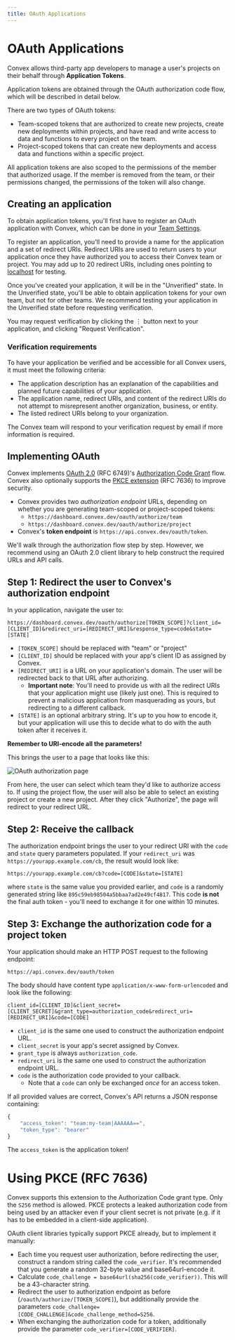 ```yaml
---
title: OAuth Applications
---
```


# OAuth Applications

Convex allows third-party app developers to manage a user's projects on their
behalf through **Application Tokens**.

Application tokens are obtained through the OAuth authorization code flow, which
will be described in detail below.

There are two types of OAuth tokens:

- Team-scoped tokens that are authorized to create new projects, create new
  deployments within projects, and have read and write access to data and
  functions to every project on the team.
- Project-scoped tokens that can create new deployments and access data and
  functions within a specific project.

<Admonition type="note">
  All application tokens are also scoped to the permissions of the member that
  authorized usage. If the member is removed from the team, or their permissions
  changed, the permissions of the token will also change.
</Admonition>

## Creating an application

To obtain application tokens, you'll first have to register an OAuth application
with Convex, which can be done in your
[Team Settings](https://dashboard.convex.dev/team/settings/applications/oauth-apps).

To register an application, you'll need to provide a name for the application
and a set of redirect URIs. Redirect URIs are used to return users to your
application once they have authorized you to access their Convex team or
project. You may add up to 20 redirect URIs, including ones pointing to
[localhost](http://localhost) for testing.

Once you've created your application, it will be in the "Unverified" state. In
the Unverified state, you'll be able to obtain application tokens for your own
team, but not for other teams. We recommend testing your application in the
Unverified state before requesting verification.

You may request verification by clicking the ⋮ button next to your application,
and clicking "Request Verification".

### Verification requirements

To have your application be verified and be accessible for all Convex users, it
must meet the following criteria:

- The application description has an explanation of the capabilities and planned
  future capabilities of your application.
- The application name, redirect URIs, and content of the redirect URIs do not
  attempt to misrepresent another organization, business, or entity.
- The listed redirect URIs belong to your organization.

The Convex team will respond to your verification request by email if more
information is required.

## Implementing OAuth

Convex implements [OAuth 2.0](https://oauth.net/2/) (RFC 6749)'s
[Authorization Code Grant](https://oauth.net/2/grant-types/authorization-code/)
flow. Convex also optionally supports the
[PKCE extension](https://oauth.net/2/pkce/) (RFC 7636) to improve security.

- Convex provides two _authorization endpoint_ URLs, depending on whether you
  are generating team-scoped or project-scoped tokens:
  - `https://dashboard.convex.dev/oauth/authorize/team`
  - `https://dashboard.convex.dev/oauth/authorize/project`
- Convex's **token endpoint** is `https://api.convex.dev/oauth/token`.

We'll walk through the authorization flow step by step. However, we recommend
using an OAuth 2.0 client library to help construct the required URLs and API
calls.

## Step 1: Redirect the user to Convex's authorization endpoint

In your application, navigate the user to:

`https://dashboard.convex.dev/oauth/authorize[TOKEN_SCOPE]?client_id=[CLIENT_ID]&redirect_uri=[REDIRECT_URI]&response_type=code&state=[STATE]`

- `[TOKEN_SCOPE]` should be replaced with "team" or "project"
- `[CLIENT_ID]` should be replaced with your app's client ID as assigned by
  Convex.
- `[REDIRECT_URI]` is a URL on your application's domain. The user will be
  redirected back to that URL after authorizing.
  - **Important note**: You'll need to provide us with all the redirect URIs
    that your application might use (likely just one). This is required to
    prevent a malicious application from masquerading as yours, but redirecting
    to a different callback.
- `[STATE]` is an optional arbitrary string. It's up to you how to encode it,
  but your application will use this to decide what to do with the auth token
  after it receives it.

**Remember to URI-encode all the parameters!**

This brings the user to a page that looks like this:

![OAuth authorization page](/screenshots/oauth-page.png)

From here, the user can select which team they'd like to authorize access to. If
using the project flow, the user will also be able to select an existing project
or create a new project. After they click "Authorize", the page will redirect to
your redirect URL.

## Step 2: Receive the callback

The authorization endpoint brings the user to your redirect URI with the `code`
and `state` query parameters populated. If your `redirect_uri` was
`https://yourapp.example.com/cb`, the result would look like:

`https://yourapp.example.com/cb?code=[CODE]&state=[STATE]`

where `state` is the same value you provided earlier, and `code` is a randomly
generated string like `895c59eb98504a5bbaa7ad2e49cf4817`. This code **is not**
the final auth token - you'll need to exchange it for one within 10 minutes.

## Step 3: Exchange the authorization code for a project token

Your application should make an HTTP POST request to the following endpoint:

`https://api.convex.dev/oauth/token`

The body should have content type `application/x-www-form-urlencoded` and look
like the following:

`client_id=[CLIENT_ID]&client_secret=[CLIENT_SECRET]&grant_type=authorization_code&redirect_uri=[REDIRECT_URI]&code=[CODE]`

- `client_id` is the same one used to construct the authorization endpoint URL.
- `client_secret` is your app's secret assigned by Convex.
- `grant_type` is always `authorization_code`.
- `redirect_uri` is the same one used to construct the authorization endpoint
  URL.
- `code` is the authorization code provided to your callback.
  - Note that a `code` can only be exchanged _once_ for an access token.

If all provided values are correct, Convex's API returns a JSON response
containing:

```jsx
{
	"access_token": "team:my-team|AAAAAA==",
	"token_type": "bearer"
}
```

The `access_token` is the application token!

# Using PKCE (RFC 7636)

Convex supports this extension to the Authorization Code grant type. Only the
`S256` method is allowed. PKCE protects a leaked authorization code from being
used by an attacker even if your client secret is not private (e.g. if it has to
be embedded in a client-side application).

OAuth client libraries typically support PKCE already, but to implement it
manually:

- Each time you request user authorization, before redirecting the user,
  construct a random string called the `code_verifier`. It's recommended that
  you generate a random 32-byte value and base64url-encode it.
- Calculate `code_challenge = base64url(sha256(code_verifier))`. This will be a
  43-character string.
- Redirect the user to authorization endpoint as before
  (`/oauth/authorize/[TOKEN_SCOPE]`), but additionally provide the parameters
  `code_challenge=[CODE_CHALLENGE]&code_challenge_method=S256`.
- When exchanging the authorization code for a token, additionally provide the
  parameter `code_verifier=[CODE_VERIFIER]`.
